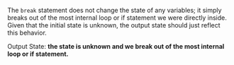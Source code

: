 The `break` statement does not change the state of any variables; it simply breaks out of the most internal loop or if statement we were directly inside. Given that the initial state is unknown, the output state should just reflect this behavior.

Output State: **the state is unknown and we break out of the most internal loop or if statement.**
